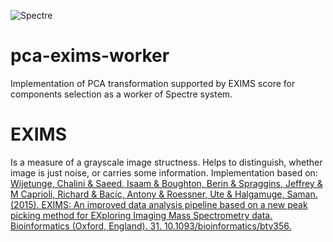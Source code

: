 ![Spectre](https://user-images.githubusercontent.com/1897842/31115297-0fe2c3aa-a822-11e7-90e6-92ceccf76137.jpg)

# pca-exims-worker
Implementation of PCA transformation supported by EXIMS score for components selection as a worker of Spectre system.


# EXIMS

Is a measure of a grayscale image structness. Helps to distinguish, whether
image is just noise, or carries some information. Implementation based on:
[Wijetunge, Chalini & Saeed, Isaam & Boughton, Berin & Spraggins, Jeffrey & M Caprioli, Richard & Bacic, Antony & Roessner, Ute & Halgamuge, Saman. (2015). EXIMS: An improved data analysis pipeline based on a new peak picking method for EXploring Imaging Mass Spectrometry data. Bioinformatics (Oxford, England). 31. 10.1093/bioinformatics/btv356.](https://www.researchgate.net/publication/278042229_EXIMS_An_improved_data_analysis_pipeline_based_on_a_new_peak_picking_method_for_EXploring_Imaging_Mass_Spectrometry_data)
